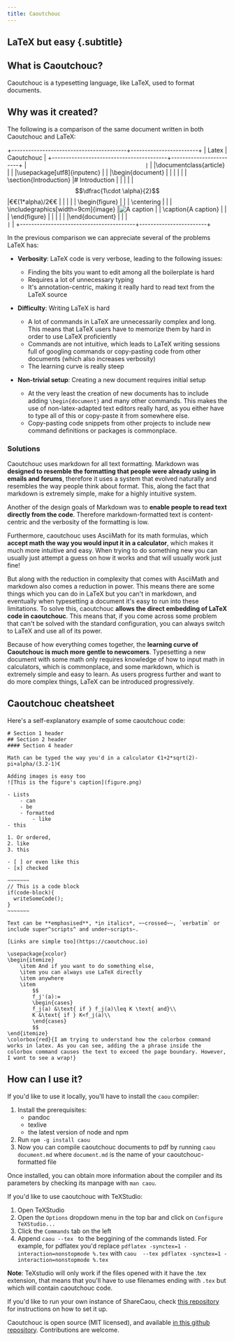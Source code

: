 ```yaml
---
title: Caoutchouc
---
```


## LaTeX but easy {.subtitle}

## What is Caoutchouc?
Caoutchouc is a typesetting language, like LaTeX, used to format documents.
<!--If you'd like to try it, just sign in [ShareCaou](http://sharecaou.com) and create an `Example Project`.-->

## Why was it created?

The following is a comparison of the same document written in both Caoutchouc and LaTeX:

+-----------------------------------------+------------------------+
| Latex                                   | Caoutchouc             |
+-----------------------------------------+------------------------+
|```                                      |```                     |
|\documentclass{article}                  |                        |
|\usepackage[utf8]{inputenc}              |                        |
|\begin{document}                         |                        |
|                                         |                        |
|  \section{Introduction}                 |# Introduction          |
|                                         |                        |
|  $$\dfrac{1\cdot \alpha}{2}$$           |€€(1*alpha)/2€€         |
|                                         |                        |
|  \begin{figure}                         |                        |
|    \centering                           |                        |
|    \includegraphics[width=9cm]{image}   |![A caption](image.png) |
|    \caption{A caption}                  |                        |
|  \end{figure}                           |                        |
|                                         |                        |
|\end{document}                           |                        |
|```                                      |```                     |
+-----------------------------------------+------------------------+

In the previous comparison we can appreciate several of the problems LaTeX has:
- **Verbosity**: LaTeX code is very verbose, leading to the following issues:
	- Finding the bits you want to edit among all the boilerplate is hard
	- Requires a lot of unnecessary typing
	- It's annotation-centric, making it really hard to read text from the LaTeX source

- **Difficulty**: Writing LaTeX is hard
	- A lot of commands in LaTeX are unnecessarily complex and long. This means that LaTeX users have to memorize them by hard in order to use LaTeX proficiently
	- Commands are not intuitive, which leads to LaTeX writing sessions full of googling commands or copy-pasting code from other documents (which also increases verbosity) 
	- The learning curve is really steep 

- **Non-trivial setup**: Creating a new document requires initial setup
	- At the very least the creation of new documents has to include adding `\begin{document}` and many other commands. This makes the use of non-latex-adapted text editors really hard, as you either have to type all of this or copy-paste it from somewhere else.
	- Copy-pasting code snippets from other projects to include new command definitions or packages is commonplace.

### Solutions
Caoutchouc uses markdown for all text formatting. Markdown was **designed to resemble the formatting that people were already using in emails and forums**, therefore it uses a system that evolved naturally and resembles the way people think about format. This, along the fact that markdown is extremely simple, make for a highly intuitive system.

Another of the design goals of Markdown was to **enable people to read text directly from the code**. Therefore markdown-formatted text is content-centric and the verbosity of the formatting is low.

Furthermore, caoutchouc uses AsciiMath for its math formulas, which **accept math the way you would input it in a calculator**, which makes it much more intuitive and easy. When trying to do something new you can usually just attempt a guess on how it works and that will usually work just fine! 

But along with the reduction in complexity that comes with AsciiMath and markdown also comes a reduction in power. This means there are some things which you can do in LaTeX but you can't in markdown, and eventually when typesetting a document it's easy to run into these limitations. To solve this, caoutchouc **allows the direct embedding of LaTeX code in caoutchouc**. This means that, if you come across some problem that can't be solved with the standard configuration, you can always switch to LaTeX and use all of its power.

Because of how everything comes together, the **learning curve of Caoutchouc is much more gentle to newcomers**. Typesetting a new document with some math only requires knowledge of how to input math in calculators, which is commonplace, and some markdown, which is extremely simple and easy to learn. As users progress further and want to do more complex things, LaTeX can be introduced progressively.

## Caoutchouc cheatsheet
Here's a self-explanatory example of some caoutchouc code:
```
# Section 1 header
## Section 2 header
#### Section 4 header

Math can be typed the way you'd in a calculator €1+2*sqrt(2)-pi+alpha/(3.2-1)€

Adding images is easy too
![This is the figure's caption](figure.png)

- Lists
	- can
	- be
	- formatted
		- like
- this

1. Or ordered,
2. like 
3. this

- [ ] or even like this
- [x] checked

~~~~~~~
// This is a code block
if(code-block){
  writeSomeCode();
}
~~~~~~~

Text can be **emphasised**, *in italics*, ~~crossed~~, `verbatim` or include super^scripts^ and under~scripts~.

[Links are simple too](https://caoutchouc.io) 

\usepackage{xcolor}
\begin{itemize}
	\item And if you want to do something else,
	\item you can always use LaTeX directly
	\item anywhere
	\item
		$$
		f_j'(a):=
		\begin{cases}
		f_j(a) &\text{ if } f_j(a)\leq K \text{ and}\\
		K &\text{ if } K<f_j(a)\\
		\end{cases}
		$$
\end{itemize}
\colorbox{red}{I am trying to understand how the colorbox command works in latex. As you can see, adding the a phrase inside the colorbox command causes the text to exceed the page boundary. However, I want to see a wrap!}
```

## How can I use it?
<!--The easiest way to use it is by using [ShareCaou](http://sharecaou.com), a website that includes everything needed to get started along an easy to use interface.-->

If you'd like to use it locally, you'll have to install the `caou` compiler:
1. Install the prerequisites:
	- pandoc
	- texlive
	- the latest version of node and npm
2. Run `npm -g install caou`
3. Now you can compile caoutchouc documents to pdf by running
`caou document.md`
where `document.md` is the name of your caoutchouc-formatted file

Once installed, you can obtain more information about the compiler and its parameters by checking its manpage with `man caou`.

If you'd like to use caoutchouc with TeXStudio:
1. Open TeXStudio
2. Open the `Options` dropdown menu in the top bar and click on `Configure TeXStudio...`
3. Click the `Commands` tab on the left
4. Append `caou --tex ` to the beggining of the commands listed.
For example, for pdflatex you'd replace 
```pdflatex -synctex=1 -interaction=nonstopmode %.tex```
with 
```caou  --tex pdflatex -synctex=1 -interaction=nonstopmode %.tex```

**Note**: TeXstudio will only work if the files opened with it have the .tex extension, that means that you'll have to use filenames ending with `.tex` but which will contain caoutchouc code.

If you'd like to run your own instance of ShareCaou, check [this repository](https://github.com/corollari/sharecaou) for instructions on how to set it up.

Caoutchouc is open source (MIT licensed), and available [in this github repository](https://github.com/corollari/caoutchouc). Contributions are welcome.
